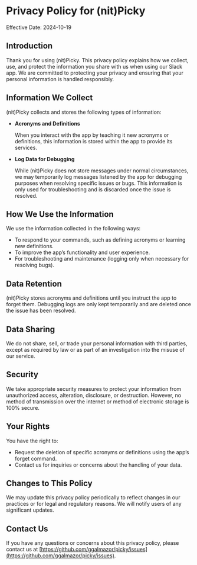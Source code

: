 # Privacy Policy for (nit)Picky

Effective Date: 2024-10-19

## Introduction

Thank you for using (nit)Picky. This privacy policy explains how we collect, use, and protect the information you share with us when using our Slack app. We are committed to protecting your privacy and ensuring that your personal information is handled responsibly.

## Information We Collect

(nit)Picky collects and stores the following types of information:

- **Acronyms and Definitions**

  When you interact with the app by teaching it new acronyms or definitions, this information is stored within the app to provide its services.

- **Log Data for Debugging**

  While (nit)Picky does not store messages under normal circumstances, we may temporarily log messages listened by the app for debugging purposes when resolving specific issues or bugs. This information is only used for troubleshooting and is discarded once the issue is resolved.

## How We Use the Information

We use the information collected in the following ways:

- To respond to your commands, such as defining acronyms or learning new definitions.
- To improve the app’s functionality and user experience.
- For troubleshooting and maintenance (logging only when necessary for resolving bugs).

## Data Retention

(nit)Picky stores acronyms and definitions until you instruct the app to forget them. Debugging logs are only kept temporarily and are deleted once the issue has been resolved.

## Data Sharing

We do not share, sell, or trade your personal information with third parties, except as required by law or as part of an investigation into the misuse of our service.

## Security

We take appropriate security measures to protect your information from unauthorized access, alteration, disclosure, or destruction. However, no method of transmission over the internet or method of electronic storage is 100% secure.

## Your Rights

You have the right to:

- Request the deletion of specific acronyms or definitions using the app’s forget command.
- Contact us for inquiries or concerns about the handling of your data.

## Changes to This Policy

We may update this privacy policy periodically to reflect changes in our practices or for legal and regulatory reasons. We will notify users of any significant updates.

## Contact Us

If you have any questions or concerns about this privacy policy, please contact us at [https://github.com/ggalmazor/picky/issues](https://github.com/ggalmazor/picky/issues).
